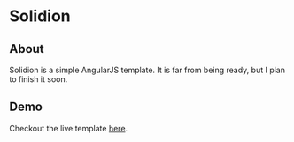 # Solidion

## About

Solidion is a simple AngularJS template. It is far from being ready, but I plan to finish it soon.

## Demo

Checkout the live template [here](https://solidion.firebaseapp.com).
